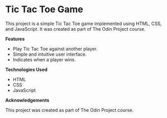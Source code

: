 # Tic Tac Toe Game

This project is a simple Tic Tac Toe game implemented using HTML, CSS, and JavaScript. It was created as part of The Odin Project course.

**Features**

  - Play Tic Tac Toe against another player.
  - Simple and intuitive user interface.
  - Indicates when a player wins.

**Technologies Used**
  - HTML
  - CSS
  - JavaScript

**Acknowledgements**

This project was created as part of The Odin Project course.
